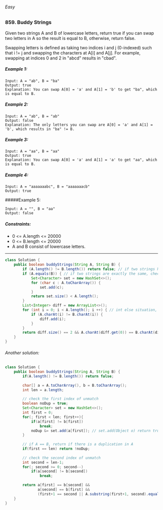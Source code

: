 ###### Easy
### 859. Buddy Strings

Given two strings A and B of lowercase letters, return true if you can swap two letters in A so the result is equal to B, otherwise, return false.

Swapping letters is defined as taking two indices i and j (0-indexed) such that i != j and swapping the characters at A[i] and A[j]. For example, swapping at indices 0 and 2 in "abcd" results in "cbad".

 

##### Example 1:
```
Input: A = "ab", B = "ba"
Output: true
Explanation: You can swap A[0] = 'a' and A[1] = 'b' to get "ba", which is equal to B.
```
##### Example 2:
```
Input: A = "ab", B = "ab"
Output: false
Explanation: The only letters you can swap are A[0] = 'a' and A[1] = 'b', which results in "ba" != B.
```
##### Example 3:
```
Input: A = "aa", B = "aa"
Output: true
Explanation: You can swap A[0] = 'a' and A[1] = 'a' to get "aa", which is equal to B.
```
##### Example 4:
```
Input: A = "aaaaaaabc", B = "aaaaaaacb"
Output: true
```
#####Example 5:
```
Input: A = "", B = "aa"
Output: false
```

##### Constraints:

* 0 <= A.length <= 20000
* 0 <= B.length <= 20000
* A and B consist of lowercase letters.
***
```java
class Solution {
    public boolean buddyStrings(String A, String B) {
        if (A.length() != B.length()) return false; // if two strings have same length, return false
        if (A.equals(B)) { // if two strings are exactly the same, check if string A has duplicate letters.
            Set<Character> set = new HashSet<>();
            for (char c : A.toCharArray()) {
                set.add(c);
            }
            return set.size() < A.length();
        }
        List<Integer> diff = new ArrayList<>();
        for (int i = 0; i < A.length(); i ++) { // int else situation, we check if two strings have exactly two difference characters
            if (A.charAt(i) != B.charAt(i)) {
                diff.add(i);
            }
        }
        return diff.size() == 2 && A.charAt(diff.get(0)) == B.charAt(diff.get(1)) && A.charAt(diff.get(1)) == B.charAt(diff.get(0));
    }
}
```

###### Another solution:

```java
class Solution {
    public boolean buddyStrings(String A, String B) {
        if(A.length() != B.length()) return false;
        
        char[] a = A.toCharArray(), b = B.toCharArray();
        int len = a.length;
        
        // check the first index of unmatch
        boolean noDup = true;
        Set<Character> set = new HashSet<>();
        int first = 0;
        for(; first < len; first++){
            if(a[first] != b[first]) 
                break;
            noDup &= set.add(a[first]); // set.add(Object o) return true if object o does not exist in the set, if not, return false
        }
        
        // if A == B, return if there is a duplication in A
        if(first == len) return !noDup;
        
        // check the second index of unmatch
        int second = len-1;
        for(; second >= 0; second--)
            if(a[second] != b[second]) 
                break;
        
        return a[first] == b[second] && 
               a[second] == b[first] && 
               (first+1 == second || A.substring(first+1, second).equals(B.substring(first+1, second)));
    }
}
```
